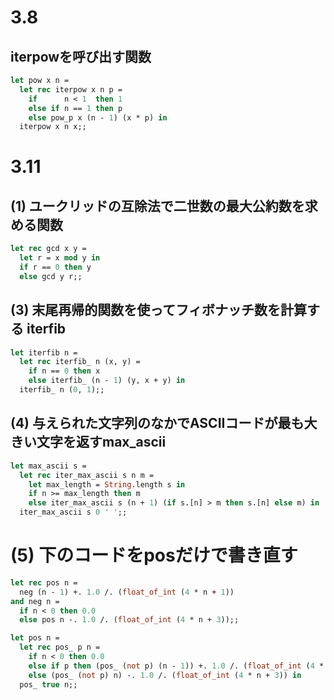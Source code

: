 # 3.8

## iterpowを呼び出す関数

```ocaml
let pow x n =
  let rec iterpow x n p =
    if      n < 1  then 1
    else if n == 1 then p
    else pow_p x (n - 1) (x * p) in
  iterpow x n x;;
```

# 3.11

## (1) ユークリッドの互除法で二世数の最大公約数を求める関数

```ocaml
let rec gcd x y =
  let r = x mod y in
  if r == 0 then y
  else gcd y r;;
```

## (3) 末尾再帰的関数を使ってフィボナッチ数を計算する iterfib

```ocaml
let iterfib n =
  let rec iterfib_ n (x, y) =
    if n == 0 then x
    else iterfib_ (n - 1) (y, x + y) in
  iterfib_ n (0, 1);;
```

## (4) 与えられた文字列のなかでASCIIコードが最も大きい文字を返すmax_ascii

```ocaml
let max_ascii s =
  let rec iter_max_ascii s n m =
    let max_length = String.length s in
    if n >= max_length then m
    else iter_max_ascii s (n + 1) (if s.[n] > m then s.[n] else m) in
  iter_max_ascii s 0 ' ';; 
```

# (5) 下のコードをposだけで書き直す

```ocaml
let rec pos n =
  neg (n - 1) +. 1.0 /. (float_of_int (4 * n + 1))
and neg n =
  if n < 0 then 0.0
  else pos n -. 1.0 /. (float_of_int (4 * n + 3));;
```

```ocaml
let pos n =
  let rec pos_ p n =
    if n < 0 then 0.0
    else if p then (pos_ (not p) (n - 1)) +. 1.0 /. (float_of_int (4 * n + 1))
    else (pos_ (not p) n) -. 1.0 /. (float_of_int (4 * n + 3)) in
  pos_ true n;;
```
